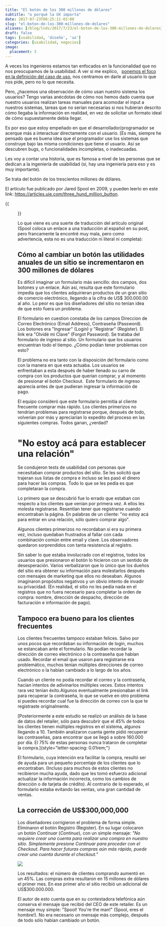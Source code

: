 ```yaml
---
title: "El botón de los 300 millones de dólares"
subtitle: "o porqué la UX importa"
date: 2017-07-23T08:25:11-03:00
slug: "el-boton-de-los-300-millones-de-dolares"
aliases: [/blog/lnds/2017/7/23/el-boton-de-los-300-millones-de-dolares]
draft: false
tags: [usabilidad, 'diseño', 'ux']
categories: [usabilidad, negocios]
image:
  placement: 3
---
```

A veces los ingenieros estamos tan enfocados en la funcionalidad que no
nos preocupamos de la usabilidad. A ver si me explico,  
[ponemos el foco en la definición del caso de uso](/blog/lnds/2013/03/23/expectativas), nos centramos
en darle al usuario lo que nos pide, pero no lo que necesita.

Pero, ¿hacemos una observación de cómo usan nuestro sistema los
usuarios? Tengo varias anécdotas de cómo nos hemos dado cuenta que
nuestro usuarios realizan tareas manuales para acomodar el input a
nuestros sistemas, tareas que no serían necesarias si nos hubieran
descrito cómo llegaba la información en realidad, en vez de solicitar un
formato ideal de cómo supuestamente debía llegar. 

Es por eso que estoy empeñado en que el desarrollador/programador se
acerque más a interactuar directamente con el usuario. [Es más, siempre
he pensado que es buena idea que el programador use los sistemas que
construye bajo las misma condiciones que tiene el usuario. Así se
descubren bugs, o funcionalidades incompletas, o
inadecuadas.

Les voy a contar una historia, que es famosa a nivel de las personas que
se dedican a la ingeniería de usabilidad (sí, hay una ingeniería para
eso y es muy importante). 

Se trata del botón de los trescientos millones de dólares.

El artículo fue publicado por Jared Spool en 2009, y pueden leerlo en
este link: <https://articles.uie.com/three_hund_million_button>.

{{<figure caption="Jared Spool" src="https://d2dspjyoh5c79p.cloudfront.net/58d1e4ab-6fba-11e7-976c-0d1ee2977bbe-aa9f18b7">}}

Lo que viene es una suerte de traducción del artículo original (Spool
coloca un enlace a una traducción al español en su post, pero
francamente la encontré muy mala, pero como advertencia, esta no es una
traducción ni literal ni completa):

## Cómo al cambiar un botón las utilidades anuales de un sitio se incrementaron en 300 millones de dólares

Es difícil imaginar un formulario más sencillo: dos campos, dos botones
y un enlace. Aún así, resulta que este formulario impedía que los
clientes adquirieran productos de un gran sitio de comercio electrónico,
llegando a la cifra de US\$ 300.000.00 al año. Lo peor es que los
diseñadores del sitio no tenían idea de que esto fuera un problema.

El formulario en cuestion constaba de los campos Direccion de Correo
Electrónico (Email Address), Contraseña (Password). Los botones era
"Ingresar" (Login) y "Registrar" (Register). El link era "Olvidé mi
Clave" (Forgot Password). Se trataba del formulario de ingreso al
sitio. Un formulario que los usuarios encuentran todo el tiempo. ¿Cómo
podían tener problemas con esto?

El problema no era tanto con la disposición del formulario como con la
manera en que esta actuaba. Los usuarios se enfrentaban a esta después
de haber llenado su carro de compra con los productos que querían
comprar, y al momento de presionar el botón Checkout.  Este formulario
de ingreso aparecía antes de que pudieran ingresar la información de
pago.

El equipo consideró que este formulario permitía al cliente frecuente
comprar más rápido. Los clientes primerizos no tendrían problemas para
registrarse porque, después de todo, volverían por más y apreciarían lo
expedito del proceso en las siguientes compras. Todos ganan,
¿verdad?

# "No estoy acá para establecer una relación"

Se condujeron tests de usabilidad con personas que necesitaban comprar
productos del sitio. Se les solicitó que trajeran sus listas de compra e
incluso se les pasó el dinero para hacer las compras. Todo lo que se les
pedía es que completaran la compra.

Lo primero que se descubrió fue lo errado que estaban con respecto a los
clientes que venían por primera vez. A ellos les molesta registrarse.
Resentían tener que registrarse cuando encontraban la página. En
palabras de un cliente: "no estoy acá para entrar en una relación, sólo
quiero comprar algo".

Algunos clientes primerizos no recordaban si era su primera vez, incluso
quedaban frustrados al fallar con cada combinación común entre email y
clave. Los observadores quedaron sorprendidos con tanta resistencia al
registro.

Sin saber lo que estaba involucrado con el registros, todos los
usuarios que presionaron el botón lo hicieron con un sentido de
desesperación. Varios verbalizaron que lo único que los dueños del sitio
era obtener su información para molestarlos después con mensajes de
marketing que ellos no deseaban. Algunos imaginaron propósitos negativos
y un obvio intento de invadir su privacidad. (En realidad, el sitio no
les pedía nada en el registros que no fuera necesario para completar la
orden de compra: nombre, dirección de despacho, dirección de facturación
e información de pago).

## Tampoco era bueno para los clientes frecuentes

Los clientes frecuentes tampoco estaban felices. Salvo por unos pocos
que recordaban su información de login, muchos se estancaban ante el
formulario. No podían recordar la dirección de correo electrónico o la
contraseña que habían usado. Recordar el email que usaron para
registrarse era problemático, muchos tenían múltiples direcciones de
correo electrónico o la habían cambiado a lo largo de los años.

Cuando un cliente no podía recordar el correo y la contraseña, hacían
intentos de adivinarlos múltiples veces. Estos intentos rara vez tenían
éxito.Algunos eventualmente presionaban el link para recuperar la
contraseña, lo que se vuelve en otro problema si puedes recordar cual
fue la dirección de correo con la que te registraste originalmente.

[Posteriormente a este estudio se realizó un análisis de la base de
datos del retailer, sólo para descubrir que el 45% de todos los clientes
tienen múltiples registros en el sistema, algunos llegando a 10. También
analizaron cuanta gente pidió recuperar las contraseñas, para encontrar
que se llegó a sobre 160.000 por día. El 75% de estas personas nunca
trataron de completar la compra.]{style="letter-spacing: 0.01rem;"}

El formulario, cuya intención era facilitar la compra, resultó ser de
ayuda para un pequeño porcentaje de los clientes que lo encontraban.
(Incluso para muchos de estos clientes no recibieron mucha ayuda, dado
que les tomó esfuerzo adicional actualizar la información incorrecta,
como los cambios de dirección o de tarjeta de crédito). Al contrario de
lo esperado, el formulario estaba evitando las ventas, una gran cantidad
de ventas.

## La corrección de US\$300,000,000

Los diseñadores corrigieron el problema de forma simple. Eliminaron el
botón Registro (Register). En su lugar colocaron un botón *Continuar*
(*Continue*), con un simple mensaje: *"No requiere crear una cuenta
para realizar una compra en nuestro sitio. Simplemente presione
Continuar para proceder con el Checkout. Para hacer futuras compras aún
más rápido, puede crear una cuenta durante el checkout."*

![](https://d2dspjyoh5c79p.cloudfront.net/9f6fe56c-6fba-11e7-976c-0d1ee2977bbe-aa9f18b7)

Los resultados: el número de clientes comprando aumentó en un 45%. Las
compras extra resultaron en 15 millones de dólares el primer mes. En ese
primer año el sitio recibió un adicional de US\$300.000.000.

El autor de esto cuenta que en su contestadora telefónica aún conserva
el mensaje que recibió del CEO de este retailer. Es un mensaje muy
simple: "Spool! You\'re the man!" (Spool, eres el hombre!). No era
necesario un mensaje más complejo, después de todo sólo habían cambiado
un botón.
